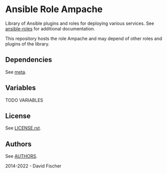 # Ansible Role Ampache

Library of Ansible plugins and roles for deploying various services.
See [ansible-roles](https://github.com/davidfischer-ch/ansible-roles) for additional documentation.

This repository hosts the role Ampache and may depend of other roles and plugins of the library.

## Dependencies

See [meta](meta/main.yml).

## Variables

TODO VARIABLES

## License

See [LICENSE.rst](LICENSE.rst).

## Authors

See [AUTHORS](AUTHORS).

2014-2022 - David Fischer
